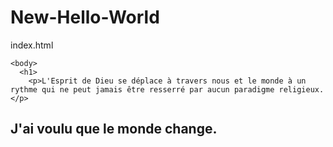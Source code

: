 # New-Hello-World
index.html
  <title> My new Hello World </title>

    <body>
      <h1> 
        <p>L'Esprit de Dieu se déplace à travers nous et le monde à un rythme qui ne peut jamais être resserré par aucun paradigme religieux.</p>
  </h1>
     <h2> 
      <p> J'ai voulu que le monde change. </p>
 </h2>  
</body>
